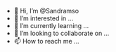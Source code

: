 - 👋 Hi, I’m @Sandramso
- 👀 I’m interested in ...
- 🌱 I’m currently learning ...
- 💞️ I’m looking to collaborate on ...
- 📫 How to reach me ...

<!---
Sandramso/Sandramso is a ✨ special ✨ repository because its `README.md` (this file) appears on your GitHub profile.
You can click the Preview link to take a look at your changes.
--->
